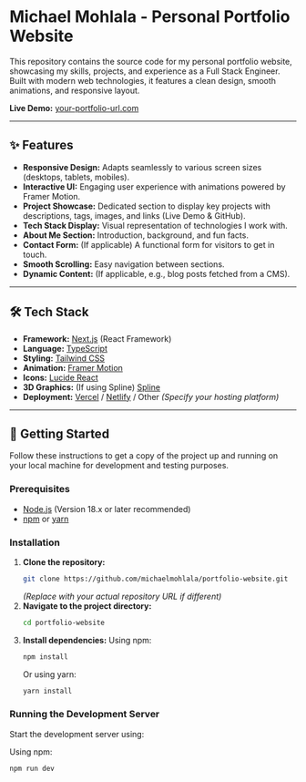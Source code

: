 # Michael Mohlala - Personal Portfolio Website

This repository contains the source code for my personal portfolio website, showcasing my skills, projects, and experience as a Full Stack Engineer. Built with modern web technologies, it features a clean design, smooth animations, and responsive layout.

**Live Demo:** [your-portfolio-url.com](https://your-portfolio-url.com) 

---

## ✨ Features

*   **Responsive Design:** Adapts seamlessly to various screen sizes (desktops, tablets, mobiles).
*   **Interactive UI:** Engaging user experience with animations powered by Framer Motion.
*   **Project Showcase:** Dedicated section to display key projects with descriptions, tags, images, and links (Live Demo & GitHub).
*   **Tech Stack Display:** Visual representation of technologies I work with.
*   **About Me Section:** Introduction, background, and fun facts.
*   **Contact Form:** (If applicable) A functional form for visitors to get in touch.
*   **Smooth Scrolling:** Easy navigation between sections.
*   **Dynamic Content:** (If applicable, e.g., blog posts fetched from a CMS).

---

## 🛠️ Tech Stack

*   **Framework:** [Next.js](https://nextjs.org/) (React Framework)
*   **Language:** [TypeScript](https://www.typescriptlang.org/)
*   **Styling:** [Tailwind CSS](https://tailwindcss.com/)
*   **Animation:** [Framer Motion](https://www.framer.com/motion/)
*   **Icons:** [Lucide React](https://lucide.dev/)
*   **3D Graphics:** (If using Spline) [Spline](https://spline.design/)
*   **Deployment:** [Vercel](https://vercel.com/) / [Netlify](https://www.netlify.com/) / Other *(Specify your hosting platform)*

---

## 🚀 Getting Started

Follow these instructions to get a copy of the project up and running on your local machine for development and testing purposes.

### Prerequisites

*   [Node.js](https://nodejs.org/) (Version 18.x or later recommended)
*   [npm](https://www.npmjs.com/) or [yarn](https://yarnpkg.com/)

### Installation

1.  **Clone the repository:**
    ```bash
    git clone https://github.com/michaelmohlala/portfolio-website.git
    ```
    *(Replace with your actual repository URL if different)*
2.  **Navigate to the project directory:**
    ```bash
    cd portfolio-website
    ```
3.  **Install dependencies:**
    Using npm:
    ```bash
    npm install
    ```
    Or using yarn:
    ```bash
    yarn install
    ```

### Running the Development Server

Start the development server using:

Using npm:
```bash
npm run dev